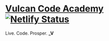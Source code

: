 # [Vulcan Code Academy](https://vca.netlify.com) [![Netlify Status](https://api.netlify.com/api/v1/badges/de8180af-a576-48bd-971c-2c1b90fc233d/deploy-status)](https://app.netlify.com/sites/vca/deploys)

Live. Code. Prosper. **_V**